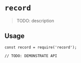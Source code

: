 # `record`

> TODO: description

## Usage

```
const record = require('record');

// TODO: DEMONSTRATE API
```
